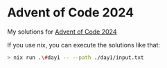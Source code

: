 # Advent of Code 2024

My solutions for [Advent of Code 2024](https://adventofcode.com/2024)

If you use nix, you can execute the solutions like that:

```bash
> nix run .\#day1 -- --path ./day1/input.txt
```
